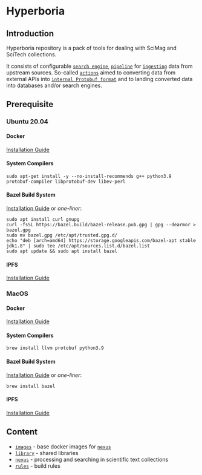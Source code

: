 # Hyperboria

## Introduction

Hyperboria repository is a pack of tools for dealing with SciMag and SciTech collections.

It consists of configurable [`search engine`](nexus/cognitron), [`pipeline`](nexus/pipe) for [`ingesting`](nexus/ingest) data
from upstream sources. So-called [`actions`](nexus/actions) aimed to converting data from external APIs
into [`internal Protobuf format`](nexus/models) and to landing converted data into databases and/or search engines.

## Prerequisite

### Ubuntu 20.04

#### Docker
[Installation Guide](https://docs.docker.com/engine/install/ubuntu/)

#### System Compilers
```shell script
sudo apt-get install -y --no-install-recommends g++ python3.9 protobuf-compiler libprotobuf-dev libev-perl
```

#### Bazel Build System
[Installation Guide](https://docs.bazel.build/versions/master/install-ubuntu.html) or _one-liner_:
```shell script
sudo apt install curl gnupg
curl -fsSL https://bazel.build/bazel-release.pub.gpg | gpg --dearmor > bazel.gpg
sudo mv bazel.gpg /etc/apt/trusted.gpg.d/
echo "deb [arch=amd64] https://storage.googleapis.com/bazel-apt stable jdk1.8" | sudo tee /etc/apt/sources.list.d/bazel.list
sudo apt update && sudo apt install bazel
```

#### IPFS
[Installation Guide](https://docs.ipfs.io/install/)

### MacOS

#### Docker
[Installation Guide](https://docs.docker.com/docker-for-mac/install/)

#### System Compilers
```shell script
brew install llvm protobuf python3.9
```

#### Bazel Build System
[Installation Guide](https://docs.bazel.build/versions/master/install-os-x.html) or _one-liner_:
```shell script
brew install bazel
```

#### IPFS
[Installation Guide](https://docs.ipfs.io/install/)

## Content

- [`images`](images) - base docker images for [`nexus`](nexus)
- [`library`](library) - shared libraries
- [`nexus`](nexus) - processing and searching in scientific text collections
- [`rules`](rules) - build rules